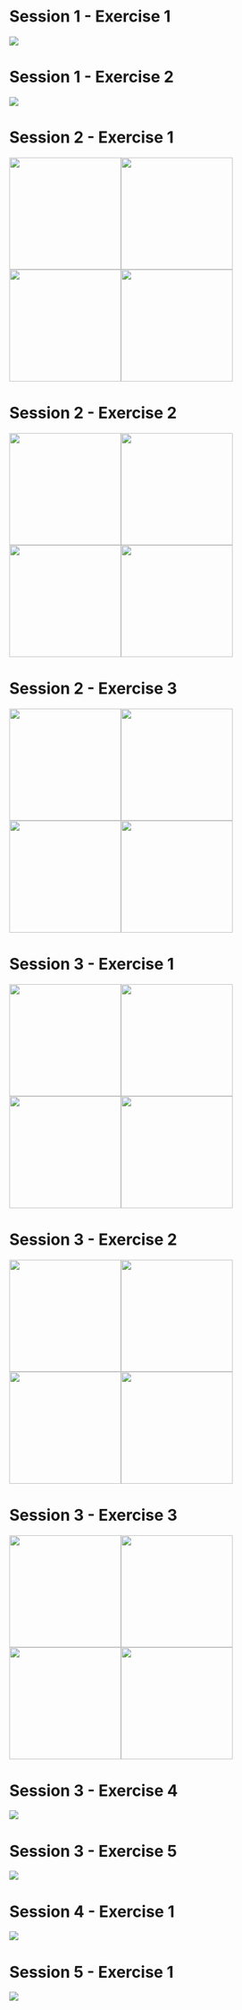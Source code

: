 # Session 1 - Exercise 1
![](https://github.com/00111000/Schulich-IgniteCS/blob/master/Session_1___Exercise_1/Sample.png)

# Session 1 - Exercise 2
![](https://github.com/00111000/Schulich-IgniteCS/blob/master/Session_1___Exercise_2/Sample.png)

# Session 2 - Exercise 1
<img src="https://github.com/00111000/Schulich-IgniteCS/blob/master/Session_2___Exercise_1/Sample-1.png" width="200"/><img src="https://github.com/00111000/Schulich-IgniteCS/blob/master/Session_2___Exercise_1/Sample-2.png" width="200"/><img src="https://github.com/00111000/Schulich-IgniteCS/blob/master/Session_2___Exercise_1/Sample-3.png" width="200"/><img src="https://github.com/00111000/Schulich-IgniteCS/blob/master/Session_2___Exercise_1/Sample-4.png" width="200"/>

# Session 2 - Exercise 2
<img src="https://github.com/00111000/Schulich-IgniteCS/blob/master/Session_2___Exercise_2/Sample-1.png" width="200"/><img src="https://github.com/00111000/Schulich-IgniteCS/blob/master/Session_2___Exercise_2/Sample-2.png" width="200"/><img src="https://github.com/00111000/Schulich-IgniteCS/blob/master/Session_2___Exercise_2/Sample-3.png" width="200"/><img src="https://github.com/00111000/Schulich-IgniteCS/blob/master/Session_2___Exercise_2/Sample-4.png" width="200"/>

# Session 2 - Exercise 3
<img src="https://github.com/00111000/Schulich-IgniteCS/blob/master/Session_2___Exercise_3/Sample-1.png" width="200"/><img src="https://github.com/00111000/Schulich-IgniteCS/blob/master/Session_2___Exercise_3/Sample-2.png" width="200"/><img src="https://github.com/00111000/Schulich-IgniteCS/blob/master/Session_2___Exercise_3/Sample-3.png" width="200"/><img src="https://github.com/00111000/Schulich-IgniteCS/blob/master/Session_2___Exercise_3/Sample-4.png" width="200"/>

# Session 3 - Exercise 1
<img src="https://github.com/00111000/Schulich-IgniteCS/blob/master/Session_3___Exercise_1/Sample-1.png" width="200"/><img src="https://github.com/00111000/Schulich-IgniteCS/blob/master/Session_3___Exercise_1/Sample-2.png" width="200"/><img src="https://github.com/00111000/Schulich-IgniteCS/blob/master/Session_3___Exercise_1/Sample-3.png" width="200"/><img src="https://github.com/00111000/Schulich-IgniteCS/blob/master/Session_3___Exercise_1/Sample-4.png" width="200"/>

# Session 3 - Exercise 2
<img src="https://github.com/00111000/Schulich-IgniteCS/blob/master/Session_3___Exercise_2/Sample-1.png" width="200"/><img src="https://github.com/00111000/Schulich-IgniteCS/blob/master/Session_3___Exercise_2/Sample-2.png" width="200"/><img src="https://github.com/00111000/Schulich-IgniteCS/blob/master/Session_3___Exercise_2/Sample-3.png" width="200"/><img src="https://github.com/00111000/Schulich-IgniteCS/blob/master/Session_3___Exercise_2/Sample-4.png" width="200"/>

# Session 3 - Exercise 3
<img src="https://github.com/00111000/Schulich-IgniteCS/blob/master/Session_3___Exercise_3/Sample-1.png" width="200"/><img src="https://github.com/00111000/Schulich-IgniteCS/blob/master/Session_3___Exercise_3/Sample-2.png" width="200"/><img src="https://github.com/00111000/Schulich-IgniteCS/blob/master/Session_3___Exercise_3/Sample-4.png" width="200"/><img src="https://github.com/00111000/Schulich-IgniteCS/blob/master/Session_3___Exercise_3/Sample-3.png" width="200"/>

# Session 3 - Exercise 4
![](https://github.com/00111000/Schulich-IgniteCS/blob/master/Session_3___Exercise_4/Sample.png)

# Session 3 - Exercise 5
![](https://github.com/00111000/Schulich-IgniteCS/blob/master/Session_3___Exercise_5/Sample.png)

# Session 4 - Exercise 1
![](https://github.com/00111000/Schulich-IgniteCS/blob/master/Session_4___Exercise_1/Sample.png)

# Session 5 - Exercise 1
![](https://github.com/00111000/Schulich-IgniteCS/blob/master/Session_5___Exercise_1/Sample.png)
